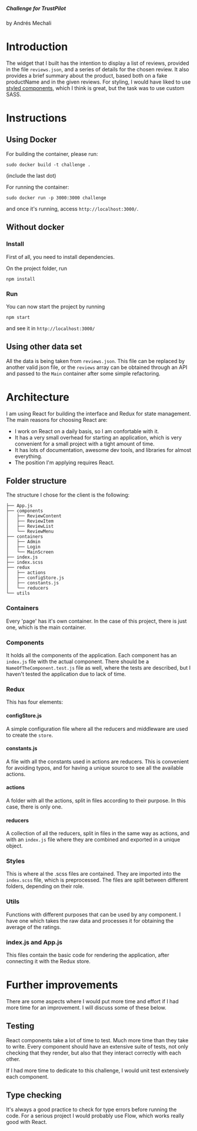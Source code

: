 ##### Challenge for TrustPilot

by Andrés Mechali

# Introduction

The widget that I built has the intention to display a list of reviews, provided in the file `reviews.json`, and a
series of details for the chosen review. It also provides a brief summary about the product, based both on a fake
productName and in the given reviews.
For styling, I would have liked to use [styled components]('https://www.styled-components.com/'), which I think is great,
but the task was to use custom SASS.

# Instructions

## Using Docker

For building the container, please run:

```
sudo docker build -t challenge .
```

(include the last dot)

For running the container:

```
sudo docker run -p 3000:3000 challenge
```

and once it's running, access `http://localhost:3000/`.

## Without docker

### Install

First of all, you need to install dependencies.

On the project folder, run

```
npm install
```

### Run

You can now start the project by running

```
npm start
```

and see it in `http://localhost:3000/`

## Using other data set

All the data is being taken from `reviews.json`. This file can be replaced by another valid json file, or the `reviews`
array can be obtained through an API and passed to the `Main` container after some simple refactoring.

# Architecture

I am using React for building the interface and Redux for state management. The main reasons for choosing React are:

- I work on React on a daily basis, so I am confortable with it.
- It has a very small overhead for starting an application, which is very convenient for a small project with a tight amount of time.
- It has lots of documentation, awesome dev tools, and libraries for almost everything.
- The position I'm applying requires React.

## Folder structure

The structure I chose for the client is the following:

```
├── App.js
├── components
│   ├── ReviewContent
│   ├── ReviewItem
│   ├── ReviewList
│   └── ReviewMenu
├── containers
│   ├── Admin
│   ├── Login
│   └── MainScreen
├── index.js
├── index.scss
├── redux
│   ├── actions
│   ├── configStore.js
│   ├── constants.js
│   └── reducers
└── utils
```

### Containers

Every 'page' has it's own container. In the case of this project, there is just one, which is the main container.

### Components

It holds all the components of the application. Each component has an `index.js` file with the actual component.
There should be a `NameOfTheComponent.test.js` file as well, where the tests are described, but I haven't tested the application
due to lack of time.

### Redux

This has four elements:

#### configStore.js

A simple configuration file where all the reducers and middleware are used to create the `store`.

#### constants.js

A file with all the constants used in actions are reducers. This is convenient for avoiding typos, and for having a unique
source to see all the available actions.

#### actions

A folder with all the actions, split in files according to their purpose. In this case, there is only one.

#### reducers

A collection of all the reducers, split in files in the same way as actions, and with an `index.js` file where they are
combined and exported in a unique object.

### Styles

This is where al the .scss files are contained. They are imported into the `index.scss` file, which is preprocessed.
The files are split between different folders, depending on their role.

### Utils

Functions with different purposes that can be used by any component. I have one which takes the raw data and processes
it for obtaining the average of the ratings.

### index.js and App.js

This files contain the basic code for rendering the application, after connecting it with the Redux store.

# Further improvements

There are some aspects where I would put more time and effort if I had more time for an improvement. I will discuss some of these below.

## Testing

React components take a lot of time to test. Much more time than they take to write. Every component should have an extensive suite of tests, not only checking that
they render, but also that they interact correctly with each other.

If I had more time to dedicate to this challenge, I would unit test extensively each component.

## Type checking

It's always a good practice to check for type errors before running the code. For a serious project I would probably use Flow, which works really good with React.
